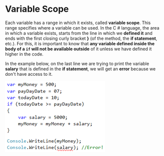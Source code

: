 # Variable Scope

Each variable has a range in which it exists, called **variable scope**. This range specifies where a variable can be used. In the C # language, the area in which a variable exists, starts from the line in which we **defined it** and ends with the first closing curly bracket **}** (of the method, the **if statement**, etc.). For this, it is important to know that **any variable defined inside the body of a `if` will not be available outside** of it unless we have defined it higher in the code.

In the example below, on the last line we are trying to print the variable **salary** that is defined in the **if statement**, we will get an **error** because we don't have access to it.

![](/assets/chapter-3-images/00.Variable-scope-01.png)
